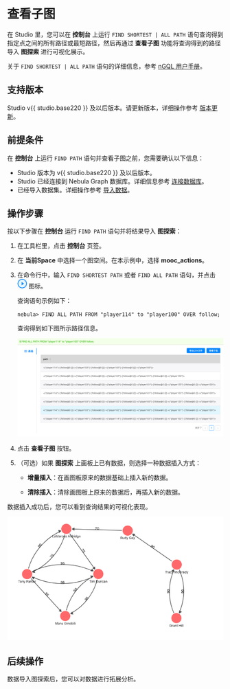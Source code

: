 # 查看子图

在 Studio 里，您可以在 **控制台** 上运行 `FIND SHORTEST | ALL PATH` 语句查询得到指定点之间的所有路径或最短路径，然后再通过 **查看子图** 功能将查询得到的路径导入 **图探索** 进行可视化展示。

关于 `FIND SHORTEST | ALL PATH` 语句的详细信息，参考 [nGQL 用户手册](https://docs.nebula-graph.com.cn/2.0.1/3.ngql-guide/16.subgraph-and-path/2.find-path/ "点击前往 Nebula Graph 网站")。

## 支持版本

Studio v{{ studio.base220 }} 及以后版本。请更新版本，详细操作参考 [版本更新](../about-studio/st-ug-check-updates.md)。

## 前提条件

在 **控制台** 上运行 `FIND PATH` 语句并查看子图之前，您需要确认以下信息：

- Studio 版本为 v{{ studio.base220 }} 及以后版本。
- Studio 已经连接到 Nebula Graph 数据库。详细信息参考 [连接数据库](../deploy-connect/st-ug-connect.md)。
- 已经导入数据集。详细操作参考 [导入数据](../quick-start/st-ug-import-data.md)。

## 操作步骤

按以下步骤在 **控制台** 运行 `FIND PATH` 语句并将结果导入 **图探索**：

1. 在工具栏里，点击 **控制台** 页签。

2. 在 **当前Space** 中选择一个图空间。在本示例中，选择 **mooc_actions**。

3. 在命令行中，输入 `FIND SHORTEST PATH` 或者 `FIND ALL PATH` 语句，并点击 ![表示运行的图标](../figs/st-ug-008.png "Run 图标") 图标。

   查询语句示例如下：

   ```nGQL
   nebula> FIND ALL PATH FROM "player114" to "player100" OVER follow;
   ```

   查询得到如下图所示路径信息。

   ![结果窗口显示返回的路径信息](../figs/st-ug-045-1.png "返回的路径结果")

4. 点击 **查看子图** 按钮。

5. （可选）如果 **图探索** 上画板上已有数据，则选择一种数据插入方式：

   - **增量插入**：在画图板原来的数据基础上插入新的数据。

   - **清除插入**：清除画图板上原来的数据后，再插入新的数据。

数据插入成功后，您可以看到查询结果的可视化表现。

![在画板上显示返回的路径结果](../figs/st-ug-046-1.png "路径结果的可视化表现")

## 后续操作

数据导入图探索后，您可以对数据进行拓展分析。
